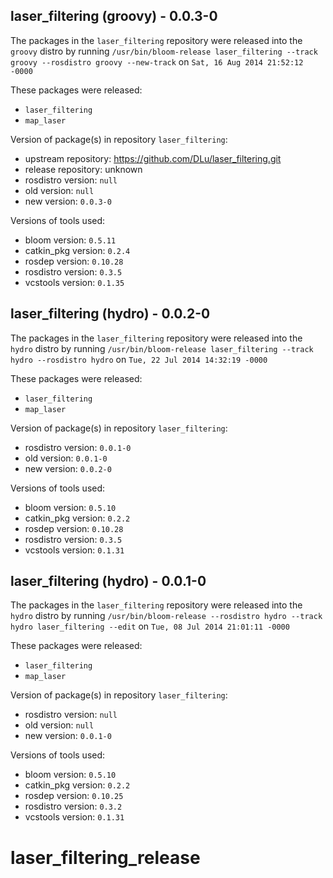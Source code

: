 ## laser_filtering (groovy) - 0.0.3-0

The packages in the `laser_filtering` repository were released into the `groovy` distro by running `/usr/bin/bloom-release laser_filtering --track groovy --rosdistro groovy --new-track` on `Sat, 16 Aug 2014 21:52:12 -0000`

These packages were released:
- `laser_filtering`
- `map_laser`

Version of package(s) in repository `laser_filtering`:
- upstream repository: https://github.com/DLu/laser_filtering.git
- release repository: unknown
- rosdistro version: `null`
- old version: `null`
- new version: `0.0.3-0`

Versions of tools used:
- bloom version: `0.5.11`
- catkin_pkg version: `0.2.4`
- rosdep version: `0.10.28`
- rosdistro version: `0.3.5`
- vcstools version: `0.1.35`


## laser_filtering (hydro) - 0.0.2-0

The packages in the `laser_filtering` repository were released into the `hydro` distro by running `/usr/bin/bloom-release laser_filtering --track hydro --rosdistro hydro` on `Tue, 22 Jul 2014 14:32:19 -0000`

These packages were released:
- `laser_filtering`
- `map_laser`

Version of package(s) in repository `laser_filtering`:
- rosdistro version: `0.0.1-0`
- old version: `0.0.1-0`
- new version: `0.0.2-0`

Versions of tools used:
- bloom version: `0.5.10`
- catkin_pkg version: `0.2.2`
- rosdep version: `0.10.28`
- rosdistro version: `0.3.5`
- vcstools version: `0.1.31`


## laser_filtering (hydro) - 0.0.1-0

The packages in the `laser_filtering` repository were released into the `hydro` distro by running `/usr/bin/bloom-release --rosdistro hydro --track hydro laser_filtering --edit` on `Tue, 08 Jul 2014 21:01:11 -0000`

These packages were released:
- `laser_filtering`
- `map_laser`

Version of package(s) in repository `laser_filtering`:
- rosdistro version: `null`
- old version: `null`
- new version: `0.0.1-0`

Versions of tools used:
- bloom version: `0.5.10`
- catkin_pkg version: `0.2.2`
- rosdep version: `0.10.25`
- rosdistro version: `0.3.2`
- vcstools version: `0.1.31`


laser_filtering_release
=======================
